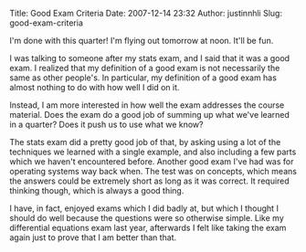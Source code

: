 Title: Good Exam Criteria
Date: 2007-12-14 23:32
Author: justinnhli
Slug: good-exam-criteria

I'm done with this quarter! I'm flying out tomorrow at noon. It'll be
fun.

I was talking to someone after my stats exam, and I said that it was a
good exam. I realized that my definition of a good exam is not
necessarily the same as other people's. In particular, my definition of
a good exam has almost nothing to do with how well I did on it.

Instead, I am more interested in how well the exam addresses the course
material. Does the exam do a good job of summing up what we've learned
in a quarter? Does it push us to use what we know?

The stats exam did a pretty good job of that, by asking using a lot of
the techniques we learned with a single example, and also including a
few parts which we haven't encountered before. Another good exam I've
had was for operating systems way back when. The test was on concepts,
which means the answers could be extremely short as long as it was
correct. It required thinking though, which is always a good thing.

I have, in fact, enjoyed exams which I did badly at, but which I thought
I should do well because the questions were so otherwise simple. Like my
differential equations exam last year, afterwards I felt like taking the
exam again just to prove that I am better than that.

